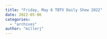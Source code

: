 ```yaml
---
title: "Friday, May 6 TBTV Daily Show 2022"
date: 2022-05-06
categories: 
  - "archives"
author: "millerj"
---
```



